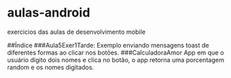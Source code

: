 # aulas-android
exercicios das aulas de desenvolvimento mobile

##Índice
###Aula5Exer1Tarde:
Exemplo enviando mensagens toast de diferentes formas ao clicar nos botões.
###CalculadoraAmor
App em que o usuário digito dois nomes e clica no botão, o app retorna uma porcentagem random e os nomes digitados.
